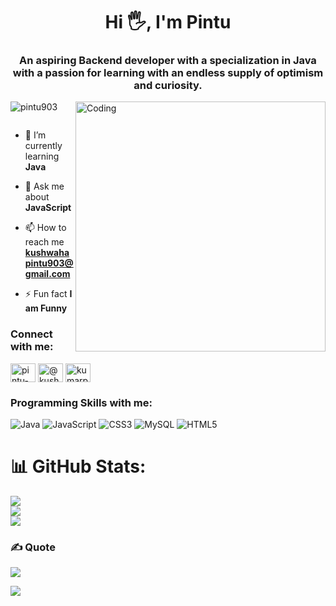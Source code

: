 <h1 align="center">Hi 🖐, I'm Pintu</h1>
<h3 align="center">An aspiring Backend developer with a specialization in Java with a passion for learning with an endless supply of optimism and curiosity.</h3>

<img align="right" alt="Coding" width="400" src="https://s3-us-west-2.amazonaws.com/robogarden-new/Articles/upload/blogs/lg-leverage-of-coding.jpg">

<p align="left"> <img src="https://komarev.com/ghpvc/?username=pintu903&label=Profile%20views&color=0e75b6&style=flat" alt="pintu903" /> </p>

<p align="left"> <a href="https://twitter.com/" target="blank"><img src="https://img.shields.io/twitter/follow/?logo=twitter&style=for-the-badge" alt="" /></a> </p>

- 🌱 I’m currently learning **Java**

- 💬 Ask me about **JavaScript**

- 📫 How to reach me **kushwahapintu903@gmail.com**

- ⚡ Fun fact **I am Funny**

<h3 align="left">Connect with me:</h3>
<p align="left">
<a href="https://linkedin.com/in/pintu-kumar-689b6a242" target="blank"><img align="center" src="https://raw.githubusercontent.com/rahuldkjain/github-profile-readme-generator/master/src/images/icons/Social/linked-in-alt.svg" alt="pintu-kumar-689b6a242" height="30" width="40" /></a>
<a href="https://www.hackerrank.com/@kushwahapintu903" target="blank"><img align="center" src="https://raw.githubusercontent.com/rahuldkjain/github-profile-readme-generator/master/src/images/icons/Social/hackerrank.svg" alt="@kushwahapintu903" height="30" width="40" /></a>
<a href="https://www.leetcode.com/kumarp903" target="blank"><img align="center" src="https://raw.githubusercontent.com/rahuldkjain/github-profile-readme-generator/master/src/images/icons/Social/leet-code.svg" alt="kumarp903" height="30" width="40" /></a>
<h3>Programming Skills with me:</h3>
</p>


![Java](https://img.shields.io/badge/java-%23ED8B00.svg?style=for-the-badge&logo=java&logoColor=white) ![JavaScript](https://img.shields.io/badge/javascript-%23323330.svg?style=for-the-badge&logo=javascript&logoColor=%23F7DF1E) ![CSS3](https://img.shields.io/badge/css3-%231572B6.svg?style=for-the-badge&logo=css3&logoColor=white) ![MySQL](https://img.shields.io/badge/mysql-%2300f.svg?style=for-the-badge&logo=mysql&logoColor=white) ![HTML5](https://img.shields.io/badge/html5-%23E34F26.svg?style=for-the-badge&logo=html5&logoColor=white)


# 📊 GitHub Stats:
![](https://github-readme-stats.vercel.app/api?username=pintu903&theme=midnight-purple&hide_border=false&include_all_commits=false&count_private=false)<br/>
![](https://github-readme-streak-stats.herokuapp.com/?user=pintu903&theme=midnight-purple&hide_border=false)<br/>
![](https://github-readme-stats.vercel.app/api/top-langs/?username=pintu903&theme=midnight-purple&hide_border=false&include_all_commits=false&count_private=false&layout=compact)

### ✍️  Quote
![](https://quotes-github-readme.vercel.app/api?type=horizontal&theme=gruvbox)



 <img  src="https://raw.githubusercontent.com/Trilokia/Trilokia/379277808c61ef204768a61bbc5d25bc7798ccf1/bottom_header.svg" />
